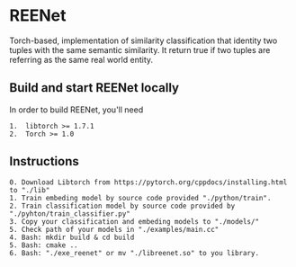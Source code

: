 # REENet
Torch-based, implementation of similarity classification that identity two tuples with the same semantic similarity. It return true if two tuples are referring as the same real world entity.

Build and start REENet locally
-------
In order to build REENet, you'll need
```
1.  libtorch >= 1.7.1
2.  Torch >= 1.0
```

Instructions
-------
```
0. Download Libtorch from https://pytorch.org/cppdocs/installing.html to "./lib"
1. Train embeding model by source code provided "./python/train".
2. Train classification model by source code provided by "./pyhton/train_classifier.py"
3. Copy your classification and embeding models to "./models/"
5. Check path of your models in "./examples/main.cc"
4. Bash: mkdir build & cd build
5. Bash: cmake ..
6. Bash: "./exe_reenet" or mv "./libreenet.so" to you library.
```
